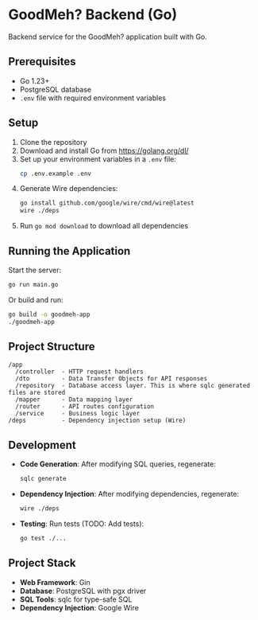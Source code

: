 # GoodMeh? Backend (Go)

Backend service for the GoodMeh? application built with Go.

## Prerequisites

- Go 1.23+
- PostgreSQL database
- `.env` file with required environment variables

## Setup

1. Clone the repository
2. Download and install Go from https://golang.org/dl/
3. Set up your environment variables in a `.env` file:
   ```bash
   cp .env.example .env
   ```
4. Generate Wire dependencies:
   ```bash
   go install github.com/google/wire/cmd/wire@latest
   wire ./deps
   ```
5. Run `go mod download` to download all dependencies

## Running the Application

Start the server:
```bash
go run main.go
```

Or build and run:
```bash
go build -o goodmeh-app
./goodmeh-app
```

## Project Structure

```
/app
  /controller  - HTTP request handlers
  /dto         - Data Transfer Objects for API responses
  /repository  - Database access layer. This is where sqlc generated files are stored
  /mapper      - Data mapping layer
  /router      - API routes configuration
  /service     - Business logic layer
/deps          - Dependency injection setup (Wire)
```

## Development

- **Code Generation**: After modifying SQL queries, regenerate:
  ```bash
  sqlc generate
  ```
  
- **Dependency Injection**: After modifying dependencies, regenerate:
  ```bash
  wire ./deps
  ```

- **Testing**: Run tests (TODO: Add tests):
  ```bash
  go test ./...
  ```

## Project Stack

- **Web Framework**: Gin
- **Database**: PostgreSQL with pgx driver
- **SQL Tools**: sqlc for type-safe SQL
- **Dependency Injection**: Google Wire